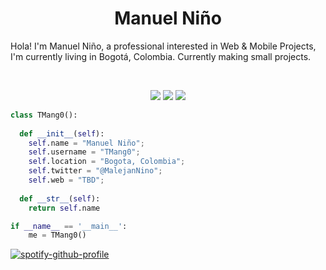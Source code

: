 <h1 align="center">
  <b>Manuel Niño</b>
</h1>

Hola! I'm Manuel Niño, a professional interested in Web & Mobile Projects, I'm currently living in Bogotá, Colombia. Currently making small projects.

<br>

<p>
<div align="center">
  <img src="https://img.shields.io/badge/-HTML-c58545?style=for-the-badge&logo=html5&logoColor=c58545&labelColor=282828">
  <img src="https://img.shields.io/badge/-CSS-d1a01f?style=for-the-badge&logo=css3&logoColor=d1a01f&labelColor=282828">
  <img src="https://img.shields.io/badge/-Python-98b982?style=for-the-badge&logo=python&logoColor=98b982&labelColor=282828">
</div>
</p>

```python
class TMang0():
    
  def __init__(self):
    self.name = "Manuel Niño";
    self.username = "TMang0";
    self.location = "Bogota, Colombia";
    self.twitter = "@MalejanNino";
    self.web = "TBD";
  
  def __str__(self):
    return self.name

if __name__ == '__main__':
    me = TMang0()
```

[![spotify-github-profile](https://spotify-github-profile.kittinanx.com/api/view?uid=22tzlppkewmiaq5xfjwxl3taq&cover_image=true&theme=default&show_offline=false&background_color=121212&interchange=false)](https://github.com/kittinan/spotify-github-profile)

<!--
<div align="center">
  <a href="https://open.spotify.com/user/22tzlppkewmiaq5xfjwxl3taq">
    <img src="https://spotify-readme-theta-virid.vercel.app/api?scan=true&theme=dark" width="240px">
  </a>
</div>
-->
